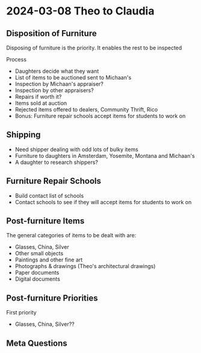 # 2024-03-08 Theo to Claudia

## Disposition of Furniture

Disposing of furniture is the priority. It enables the rest to be inspected

Process

* Daughters decide what they want
* List of items to be auctioned sent to Michaan's
* Inspection by Michaan's appraiser?
* Inspection by other appraisers?
* Repairs if worth it?
* Items sold at auction
* Rejected items offered to dealers, Community Thrift, Rico
* Bonus: Furniture repair schools accept items for students to work on


## Shipping

* Need shipper dealing with odd lots of bulky items
* Furniture to daughters in Amsterdam, Yosemite, Montana and Michaan's
* A daughter to research shippers?


## Furniture Repair Schools

* Build contact list of schools
* Contact schools to see if they will accept items for students to work on


## Post-furniture Items

The general categories of items to be dealt with are:

* Glasses, China, Silver
* Other small objects
* Paintings and other fine art
* Photographs & drawings (Theo's architectural drawings)
* Paper documents
* Digital documents


## Post-furniture Priorities

First priority

* Glasses, China, Silver??

## Meta Questions



